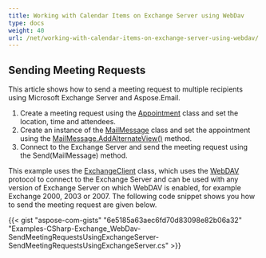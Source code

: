 ```yaml
---
title: Working with Calendar Items on Exchange Server using WebDav
type: docs
weight: 40
url: /net/working-with-calendar-items-on-exchange-server-using-webdav/
---
```



## **Sending Meeting Requests**
This article shows how to send a meeting request to multiple recipients using Microsoft Exchange Server and Aspose.Email.

1. Create a meeting request using the [Appointment](https://reference.aspose.com/email/net/aspose.email.calendar/appointment) class and set the location, time and attendees.
1. Create an instance of the [MailMessage](https://reference.aspose.com/email/net/aspose.email/mailmessage) class and set the appointment using the [MailMessage.AddAlternateView()](https://reference.aspose.com/email/net/aspose.email/mailmessage/methods/addalternateview) method.
1. Connect to the Exchange Server and send the meeting request using the Send(MailMessage) method.

This example uses the [ExchangeClient](https://reference.aspose.com/email/net/aspose.email.clients.exchange.dav/exchangeclient) class, which uses the [WebDAV](https://en.wikipedia.org/wiki/WebDAV) protocol to connect to the Exchange Server and can be used with any version of Exchange Server on which WebDAV is enabled, for example Exchange 2000, 2003 or 2007. The following code snippet shows you how to send the meeting request are given below.



{{< gist "aspose-com-gists" "6e5185a63aec6fd70d83098e82b06a32" "Examples-CSharp-Exchange_WebDav-SendMeetingRequestsUsingExchangeServer-SendMeetingRequestsUsingExchangeServer.cs" >}}
